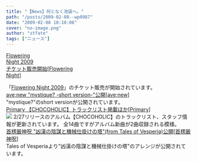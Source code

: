```yaml
---
title: "【News】何となく池袋へ。"
path: "/posts/2009-02-08--wp0987"
date: "2009-02-08 10:10:06"
cover: "no-image.png"
author: "stfate"
tags: ["ニュース"]
---
```


<style type="text/css">
<!--
p {white-space: pre-wrap};
-->
</style>

<a class="topics" href="http://www.flowering-night.net/2009/index.htm" target="_blank">Flowering Night 2009 チケット販売開始</a><span class="junre">[<a href="http://www.flowering-night.net/2009/index.htm" target="_blank">Flowering Night</a>]</span>
<div class="news">「<a href="http://www.toranoana.jp/info/dojin/090306_floweringnight/" target="_blank">Flowering Night 2009</a>」のチケット販売が開始されています。</div>
<a class="topics" href="http://www.avenew.jp/" target="_blank">ave;new "mystique? -short version-"公開</a><span class="junre">[<a href="http://www.avenew.jp/" target="_blank">ave;new</a>]</span>
<div class="news">"mystique?"のshort versionが公開されています。</div>
<a class="topics" href="http://primary-yuiko.com/" target="_blank">Primary 【CHOCOHOLIC】トラックリスト掲載ほか</a><span class="junre">[<a href="http://primary-yuiko.com/" target="_blank">Primary</a>]</span>
<div class="news"><a href="http://www.luminouscore.com/yukoso/yuiko/" target="_blank"><img src="http://www.luminouscore.com/yukoso/yuiko/chocoholic_bn_03.jpg "></a>
2/27リリースのアルバム【CHOCOHOLIC】のトラックリスト、スタッフ情報が更新されています。
全14曲ですがアルバム新曲が2曲収録される模様。</div>
<a class="topics" href="http://www.human-bbq.com/" target="_blank">首楞厳神呪 "凶漢の陰謀と機械仕掛けの塔"(from Tales of Vesperia)公開</a><span class="junre">[<a href="http://www.human-bbq.com/" target="_blank">首楞厳神呪</a>]</span>
<div class="news">Tales of Vesperiaより"凶漢の陰謀と機械仕掛けの塔"のアレンジが公開されています。</div>

